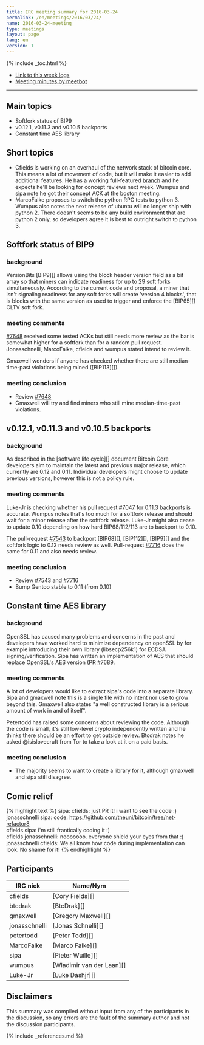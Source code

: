 ```yaml
---
title: IRC meeting summary for 2016-03-24
permalink: /en/meetings/2016/03/24/
name: 2016-03-24-meeting
type: meetings
layout: page
lang: en
version: 1
---
```

{% include _toc.html %}

- [Link to this week logs](http://bitcoinstats.com/irc/bitcoin-core-dev/logs/2016/03/24#l1458846025.0)
- [Meeting minutes by meetbot](http://www.erisian.com.au/meetbot/bitcoin-core-dev/2016/bitcoin-core-dev.2016-03-24-19.00.html)

---

## Main topics

- Softfork status of BIP9
- v0.12.1, v0.11.3 and v0.10.5 backports
- Constant time AES library

## Short topics

- Cfields is working on an overhaul of the network stack of bitcoin core. This means a lot of movement of code, but it will make it easier to add additional features. He has a working full-featured [branch](https://github.com/theuni/bitcoin/tree/net-refactor8) and he expects he'll be looking for concept reviews next week. Wumpus and sipa note he got their concept ACK at the boston meeting.
- MarcoFalke proposes to switch the python RPC tests to python 3. Wumpus also notes the next release of ubuntu will no longer ship with python 2. There doesn't seems to be any build environment that are python 2 only, so developers agree it is best to outright switch to python 3.

## Softfork status of BIP9

### background

VersionBits [BIP9][] allows using the block header version field as a bit array so that miners can indicate readiness for up to 29 soft forks simultaneously. According to the current code and proposal, a miner that isn't signaling readiness for any soft forks will create 'version 4 blocks', that is blocks with the same version as used to trigger and enforce the [BIP65][] CLTV soft fork.

### meeting comments

[#7648][] received some tested ACKs but still needs more review as the bar is somewhat higher for a softfork than for a random pull request. Jonasschnelli, MarcoFalke, cfields and wumpus stated intend to review it.

Gmaxwell wonders if anyone has checked whether there are still median-time-past violations being mined ([BIP113][]).

### meeting conclusion

- Review [#7648][]
- Gmaxwell will try and find miners who still mine median-time-past violations.

## v0.12.1, v0.11.3 and v0.10.5 backports

### background

As described in the [software life cycle][] document Bitcoin Core developers aim to maintain the latest and previous major release, which currently are 0.12 and 0.11. Individual developers might choose to update previous versions, however this is not a policy rule.

### meeting comments

Luke-Jr is checking whether his pull request [#7047][] for 0.11.3 backports is accurate. Wumpus notes that's too much for a softfork release and should wait for a minor release after the softfork release. Luke-Jr might also cease to update 0.10 depending on how hard BIP68/112/113 are to backport to 0.10. 

The pull-request [#7543][] to backport [BIP68][], [BIP112][], [BIP9][] and the softfork logic to 0.12 needs review as well. Pull-request [#7716][] does the same for 0.11 and also needs review.

### meeting conclusion

- Review [#7543][] and [#7716][]
- Bump Gentoo stable to 0.11 (from 0.10)

## Constant time AES library

### background

OpenSSL has caused many problems and concerns in the past and developers have worked hard to minimize dependency on openSSL by for example introducing their own library (libsecp256k1) for ECDSA signing/verification. Sipa has written an implementation of AES that should replace OpenSSL's AES version (PR [#7689][].

### meeting comments

A lot of developers would like to extract sipa's code into a separate library. Sipa and gmaxwell note this is a single file with no intent nor use to grow beyond this. Gmaxwell also states "a well constructed library is a serious amount of work in and of itself".

Petertodd has raised some concerns about reviewing the code. Although the code is small, it's still low-level crypto independently written and he thinks there should be an effort to get outside review. Btcdrak notes he asked @isislovecruft from Tor to take a look at it on a paid basis.

### meeting conclusion

- The majority seems to want to create a library for it, although gmaxwell and sipa still disagree.

## Comic relief

{% highlight text %}
sipa:           cfields: just PR it! i want to see the code :)  
jonasschnelli   sipa: code: https://github.com/theuni/bitcoin/tree/net-refactor8   
cfields         sipa: i'm still frantically coding it :)  
cfields         jonasschnelli: nooooooo. everyone shield your eyes from that :)  
jonasschnelli   cfields: We all know how code during implementation can look. No shame for it!
{% endhighlight %}

## Participants

| IRC nick      | Name/Nym                  |
|---------------|---------------------------|
| cfields       | [Cory Fields][]           |
| btcdrak       | [BtcDrak][]               |
| gmaxwell      | [Gregory Maxwell][]       |
| jonasschnelli | [Jonas Schnelli][]        |
| petertodd     | [Peter Todd][]            |
| MarcoFalke    | [Marco Falke][]           |
| sipa          | [Pieter Wuille][]         |
| wumpus        | [Wladimir van der Laan][] |
| Luke-Jr       | [Luke Dashjr][]           |


## Disclaimers

This summary was compiled without input from any of the participants in the discussion, so any errors are the fault of the summary author and not the discussion participants.

[#7047]: https://github.com/bitcoin/bitcoin/pull/7047
[#7648]: https://github.com/bitcoin/bitcoin/pull/7648
[#7543]: https://github.com/bitcoin/bitcoin/pull/7543
[#7716]: https://github.com/bitcoin/bitcoin/pull/7716
[#7689]: https://github.com/bitcoin/bitcoin/pull/7689

{% include _references.md %}
